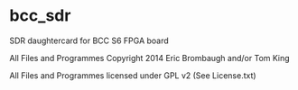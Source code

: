 bcc_sdr
=======

SDR daughtercard for BCC S6 FPGA board

All Files and Programmes Copyright 2014 Eric Brombaugh and/or Tom King

All Files and Programmes licensed under GPL v2 (See License.txt)
